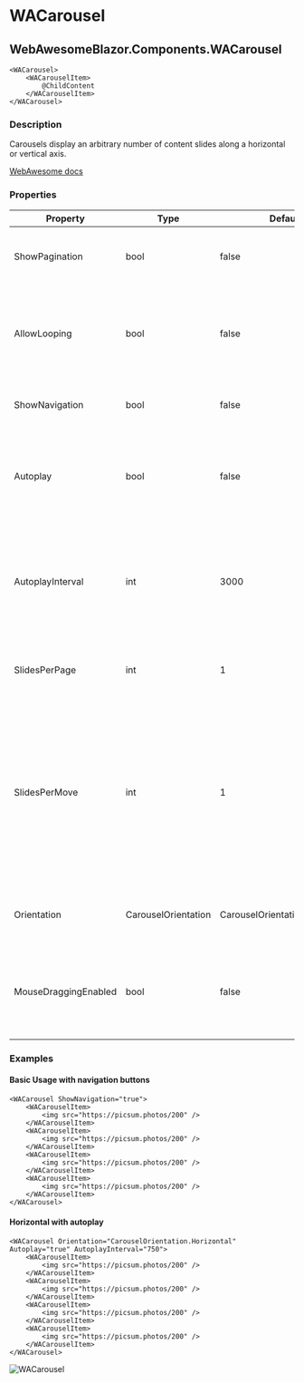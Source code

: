 # WACarousel
## WebAwesomeBlazor.Components.WACarousel

```HTML+Razor
<WACarousel>
    <WACarouselItem>
        @ChildContent
    </WACarouselItem>
</WACarousel>
```

### Description
Carousels display an arbitrary number of content slides along a horizontal or vertical axis.

[WebAwesome docs](https://webawesome.com/docs/components/carousel/)

### Properties
| Property | Type   | Default | Description                              |
|----------|--------|---------|------------------------------------------|
| ShowPagination    | bool | false | When true, show the carousel's pagination indicators.                     |
| AllowLooping    | bool | false       | When true, allows the user to navigate the carousel in the same direction indefinitely.                     |
| ShowNavigation    | bool | false   | When true, show the carousel's navigation.                     |
| Autoplay | bool | false | When true, the slides will scroll automatically when the user is not interacting with them. |
| AutoplayInterval | int | 3000 | Specifies the amount of time, in milliseconds, between each automatic scroll when Autoplay is true. |
| SlidesPerPage | int | 1 | Specifies how many slides should be shown at a given time. |
| SlidesPerMove | int | 1 | Specifies the number of slides the carousel will advance when scrolling, useful when specifying a slides-per-page greater than one. It can't be higher than slides-per-page. |
| Orientation | CarouselOrientation | CarouselOrientation.Horizontal | Specifies the orientation in which the carousel will lay out. |
| MouseDraggingEnabled | bool | false | When true, it is possible to scroll through the slides by dragging them with the mouse. |

### Examples

#### Basic Usage with navigation buttons
```HTML+Razor
<WACarousel ShowNavigation="true">
    <WACarouselItem>
        <img src="https://picsum.photos/200" />
    </WACarouselItem>
    <WACarouselItem>
        <img src="https://picsum.photos/200" />
    </WACarouselItem>
    <WACarouselItem>
        <img src="https://picsum.photos/200" />
    </WACarouselItem>
    <WACarouselItem>
        <img src="https://picsum.photos/200" />
    </WACarouselItem>
</WACarousel>
```

#### Horizontal with autoplay
```HTML+Razor
<WACarousel Orientation="CarouselOrientation.Horizontal" Autoplay="true" AutoplayInterval="750">
    <WACarouselItem>
        <img src="https://picsum.photos/200" />
    </WACarouselItem>
    <WACarouselItem>
        <img src="https://picsum.photos/200" />
    </WACarouselItem>
    <WACarouselItem>
        <img src="https://picsum.photos/200" />
    </WACarouselItem>
    <WACarouselItem>
        <img src="https://picsum.photos/200" />
    </WACarouselItem>
</WACarousel>
```

![WACarousel](https://github.com/user-attachments/assets/aa9a54c5-9757-442a-8fb9-e53054e97e44)
